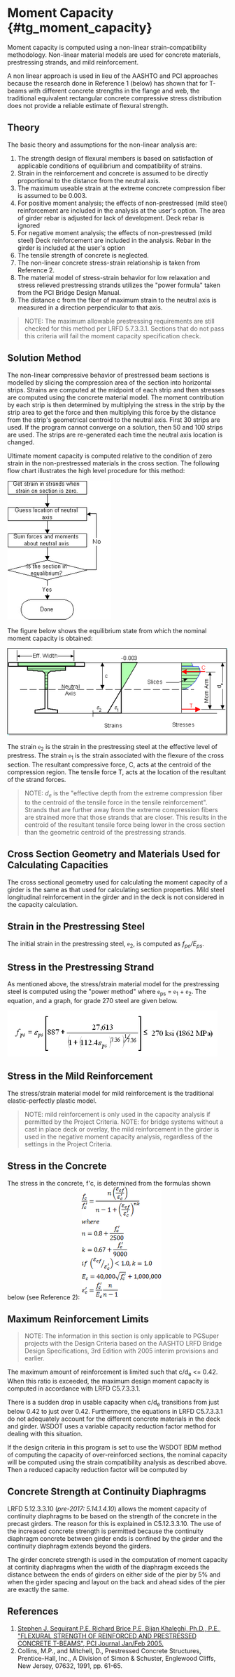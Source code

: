 Moment Capacity {#tg_moment_capacity}
======================================
Moment capacity is computed using a non-linear strain-compatibility methodology. Non-linear material models are used for concrete materials, prestressing strands, and mild reinforcement.

A non linear approach is used in lieu of the AASHTO and PCI approaches because the research done in Reference 1 (below) has shown that for T-beams with different concrete strengths in the flange and web, the traditional equivalent rectangular concrete compressive stress distribution does not provide a reliable estimate of flexural strength.

Theory
----------
The basic theory and assumptions for the non-linear analysis are:
1. The strength design of flexural members is based on satisfaction of applicable conditions of equilibrium and compatibility of strains.
2. Strain in the reinforcement and concrete is assumed to be directly proportional to the distance from the neutral axis.
3. The maximum useable strain at the extreme concrete compression fiber is assumed to be 0.003.
4. For positive moment analysis; the effects of non-prestressed (mild steel) reinforcement are included in the analysis at the user's option. The area of girder rebar is adjusted for lack of development. Deck rebar is ignored
5. For negative moment analysis; the effects of non-prestressed (mild steel) Deck reinforcement are included in the analysis. Rebar in the girder is included at the user's option
6. The tensile strength of concrete is neglected.
7. The non-linear concrete stress-strain relationship is taken from Reference 2.
8. The material model of stress-strain behavior for low relaxation and stress relieved prestressing strands utilizes the "power formula" taken from the PCI Bridge Design Manual.
9. The distance c from the fiber of maximum strain to the neutral axis is measured in a direction perpendicular to that axis.

> NOTE: The maximum allowable prestressing requirements are still checked for this method per LRFD 5.7.3.3.1. Sections that do not pass this criteria will fail the moment capacity specification check.

Solution Method
----------------
The non-linear compressive behavior of prestressed beam sections is modelled by slicing the compression area of the section into horizontal strips. Strains are computed at the midpoint of each strip and then stresses are computed using the concrete material model. The moment contribution by each strip is then determined by multiplying the stress in the strip by the strip area to get the force and then multiplying this force by the distance from the strip's geometrical centroid to the neutral axis. First 30 strips are used. If the program cannot converge on a solution, then 50 and 100 strips are used. The strips are re-generated each time the neutral axis location is changed.

Ultimate moment capacity is computed relative to the condition of zero strain in the non-prestressed materials in the cross section. The following flow chart illustrates the high level procedure for this method:

![](MomentCapacityFlowchart.jpg)

The figure below shows the equilibrium state from which the nominal moment capacity is obtained:

![](Equilibrium.gif)

 

The strain <span style="font-family:Symbol">e</span><sub>2</sub> is the strain in the prestressing steel at the effective level of prestress. The strain <span style="font-family:Symbol">e</span><sub>1</sub> is the strain associated with the flexure of the cross section. The resultant compressive force, C, acts at the centroid of the compression region. The tensile force T, acts at the location of the resultant of the strand forces.

> NOTE: <i>d<sub>e</sub></i> is the "effective depth from the extreme compression fiber to the centroid of the tensile force in the tensile reinforcement". Strands that are further away from the extreme compression fibers are strained more that those strands that are closer. This results in the centroid of the resultant tensile force being lower in the cross section than the geometric centroid of the prestressing strands.

Cross Section Geometry and Materials Used for Calculating Capacities
---------------------------------------------------------------------
The cross sectional geometry used for calculating the moment capacity of a girder is the same as that used for calculating section properties. Mild steel longitudinal reinforcement in the girder and in the deck is not considered in the capacity calculation.

Strain in the Prestressing Steel
--------------------------------
The initial strain in the prestressing steel, <span style="font-family:Symbol">e</span><sub>2</sub>, is computed as <i>f<sub>pe</sub>/E<sub>ps</sub></i>.

Stress in the Prestressing Strand
--------------------------------
As mentioned above, the stress/strain material model for the prestressing steel is computed using the "power method" where  <span style="font-family:Symbol">e</span><sub>ps</sub> =  <span style="font-family:Symbol">e</span><sub>1</sub> + <span style="font-family:Symbol">e</span><sub>2</sub>. The equation, and a graph, for grade 270 steel are given below.

![](PowerFormula.gif)

Stress in the Mild Reinforcement
----------------------------------
The stress/strain material model for mild reinforcement is the traditional elastic-perfectly plastic model.

> NOTE: mild reinforcement is only used in the capacity analysis if permitted by the Project Criteria.
> NOTE: for bridge systems without a cast in place deck or overlay, the mild reinforcement in the girder is used in the negative moment capacity analysis, regardless of the settings in the Project Criteria.

Stress in the Concrete
-------------------------------
The stress in the concrete, f'c, is determined from the formulas shown below (see Reference 2):
![](ConcreteFunction.png)


Maximum Reinforcement Limits
----------------------------
> NOTE: The information in this section is only applicable to PGSuper projects with the Design Criteria based on the AASHTO LRFD Bridge Design Specifications, 3rd Edition with 2005 interim provisions and earlier.

The maximum amount of reinforcement is limited such that c/d<sub>e</sub> <= 0.42. When this ratio is exceeded, the maximum design moment capacity is computed in accordance with LRFD C5.7.3.3.1.

There is a sudden drop in usable capacity when c/d<sub>e</sub> transitions from just below 0.42 to just over 0.42. Furthermore, the equations in LRFD C5.7.3.3.1 do not adequately account for the different concrete materials in the deck and girder. WSDOT uses a variable capacity reduction factor method for dealing with this situation.

If the design criteria in this program is set to use the WSDOT BDM method of computing the capacity of over-reinforced sections, the nominal capacity will be computed using the strain compatibility analysis as described above. Then a reduced capacity reduction factor will be computed by

Concrete Strength at Continuity Diaphragms
------------------------------------------
LRFD 5.12.3.3.10 (*pre-2017: 5.14.1.4.10*) allows the moment capacity of continuity diaphragms to be based on the strength of the concrete in the precast girders. The reason for this is explained in C5.12.3.3.10. The use of the increased concrete strength is permitted because the continuity diaphragm concrete between girder ends is confined by the girder and the continuity diaphragm extends beyond the girders. 

The girder concrete strength is used in the computation of moment capacity at continity diaphragms when the width of the diaphragm exceeds the distance between the ends of girders on either side of the pier by 5% and when the girder spacing and layout on the back and ahead sides of the pier are exactly the same.

References
------------
1. [Stephen J. Seguirant P.E. Richard Brice P.E, Bijan Khaleghi, Ph.D., P.E., "FLEXURAL STRENGTH OF REINFORCED AND PRESTRESSED CONCRETE T-BEAMS", PCI Journal Jan/Feb 2005.](http://www.pci.org/pci_journal-2005-january-february-2/)
2. Collins, M.P., and Mitchell, D., Prestressed Concrete Structures, Prentice-Hall, Inc., A Division of Simon & Schuster, Englewood Cliffs, New Jersey, 07632, 1991, pp. 61-65. 
